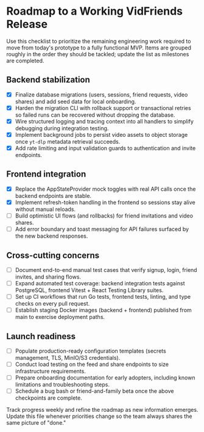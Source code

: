 # Roadmap to a Working VidFriends Release

Use this checklist to prioritize the remaining engineering work required to move from today's prototype to a fully functional
MVP. Items are grouped roughly in the order they should be tackled; update the list as milestones are completed.

## Backend stabilization

- [x] Finalize database migrations (users, sessions, friend requests, video shares) and add seed data for local onboarding.
- [x] Harden the migration CLI with rollback support or transactional retries so failed runs can be recovered without dropping the database.
- [x] Wire structured logging and tracing context into all handlers to simplify debugging during integration testing.
- [x] Implement background jobs to persist video assets to object storage once `yt-dlp` metadata retrieval succeeds.
- [x] Add rate limiting and input validation guards to authentication and invite endpoints.

## Frontend integration

- [x] Replace the AppStateProvider mock toggles with real API calls once the backend endpoints are stable.
- [x] Implement refresh-token handling in the frontend so sessions stay alive without manual reloads.
- [ ] Build optimistic UI flows (and rollbacks) for friend invitations and video shares.
- [ ] Add error boundary and toast messaging for API failures surfaced by the new backend responses.

## Cross-cutting concerns

- [ ] Document end-to-end manual test cases that verify signup, login, friend invites, and sharing flows.
- [ ] Expand automated test coverage: backend integration tests against PostgreSQL, frontend Vitest + React Testing Library suites.
- [ ] Set up CI workflows that run Go tests, frontend tests, linting, and type checks on every pull request.
- [ ] Establish staging Docker images (backend + frontend) published from main to exercise deployment paths.

## Launch readiness

- [ ] Populate production-ready configuration templates (secrets management, TLS, MinIO/S3 credentials).
- [ ] Conduct load testing on the feed and share endpoints to size infrastructure requirements.
- [ ] Prepare onboarding documentation for early adopters, including known limitations and troubleshooting steps.
- [ ] Schedule a bug bash or friend-and-family beta once the above checkpoints are complete.

Track progress weekly and refine the roadmap as new information emerges. Update this file whenever priorities change so the team
always shares the same picture of "done."
